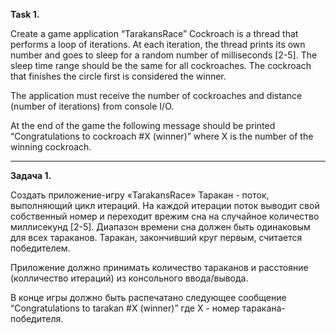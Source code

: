**Task 1.**

Create a game application “TarakansRace”
Cockroach is a thread that performs a loop of iterations. At each iteration, the thread prints its own number and goes to sleep for a random number of milliseconds [2-5]. The sleep time range should be the same for all cockroaches.
The cockroach that finishes the circle first is considered the winner.

The application must receive the number of cockroaches and distance (number of iterations) from console I/O.

At the end of the game the following message should be printed
“Congratulations to cockroach #X (winner)” where X is the number of the winning cockroach.

-------------------------------------------------

**Задача 1.**

Создать приложение-игру «TarakansRace»
Таракан - поток, выполняющий цикл итераций. На каждой итерации поток выводит свой собственный номер и переходит врежим сна на случайное количество миллисекунд [2-5]. Диапазон времени сна должен быть одинаковым для всех тараканов.
Таракан, закончивший круг первым, считается победителем. 

Приложение должно принимать количество тараканов и расстояние (колличество итераций) из консольного ввода/вывода. 

В конце игры должно быть распечатано следующее сообщение
“Congratulations to tarakan #X (winner)” где Х - номер таракана-победителя.








